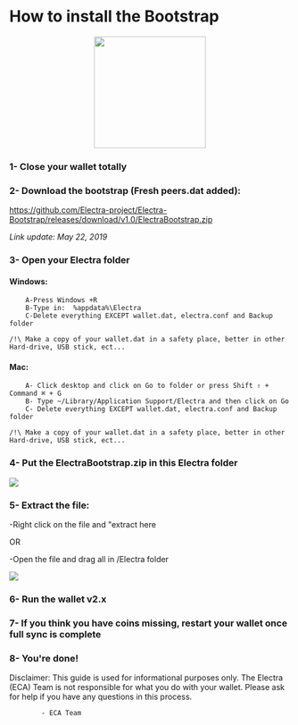 # How to install the Bootstrap

<p align="center">
    <img src="https://media.discordapp.net/attachments/571355273042722817/571359957568716802/ecabootstrap.jpg"
        height="200">
		
### 1- Close your wallet totally

### 2- Download the bootstrap (Fresh peers.dat added):

https://github.com/Electra-project/Electra-Bootstrap/releases/download/v1.0/ElectraBootstrap.zip

*Link update: May 22, 2019*

### 3- Open your Electra folder 

####   Windows:
        A-Press Windows +R 
        B-Type in:  %appdata%\Electra
        C-Delete everything EXCEPT wallet.dat, electra.conf and Backup folder
	
    /!\ Make a copy of your wallet.dat in a safety place, better in other Hard-drive, USB stick, ect...

####   Mac:
        A- Click desktop and click on Go to folder or press Shift ⇧ + Command ⌘ + G
        B- Type ~/Library/Application Support/Electra and then click on Go
        C- Delete everything EXCEPT wallet.dat, electra.conf and Backup folder
    
    /!\ Make a copy of your wallet.dat in a safety place, better in other Hard-drive, USB stick, ect...

### 4- Put the ElectraBootstrap.zip in this Electra folder

<img src="https://media.discordapp.net/attachments/571355273042722817/571372389297029128/unknown.png">


### 5- Extract the file:

-Right click on the file and "extract here

OR

-Open the file and drag all in /Electra folder

<img src="https://media.discordapp.net/attachments/571355273042722817/571372031661309953/unknown.png">

### 6- Run the wallet v2.x

### 7- If you think you have coins missing, restart your wallet once full sync is complete

### 8- You're done! 


Disclaimer: This guide is used for informational purposes only.
            The Electra (ECA) Team is not responsible for what you do with your wallet.
            Please ask for help if you have any questions in this process. 

            - ECA Team
